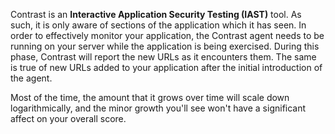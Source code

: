 <!--
title: "Why The Number Of URLs In An App Increases"
description: "Explanation as to why the number of URLs increase"
tags: "TeamServer URL entries troubleshooting"
-->

Contrast is an **Interactive Application Security Testing (IAST)** tool. As such, it is only aware of sections of the application which it has seen. In order to effectively monitor your application, the Contrast agent needs to be running on your server while the application is being exercised. During this phase, Contrast will report the new URLs as it encounters them. The same is true of new URLs added to your application after the initial introduction of the agent. 

Most of the time, the amount that it grows over time will scale down logarithmically, and the minor growth you'll see won't have a significant affect on your overall score.
